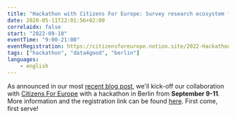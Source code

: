 ```yaml
---
title: "Hackathon with Citizens For Europe: Survey research ecosystem for diversity and visibility"
date: 2020-05-11T22:01:56+02:00
correlaidx: false
start: "2022-09-10"
eventTime: "9:00-21:00"
eventRegistration: https://citizensforeurope.notion.site/2022-Hackathon-Agenda-CorrelAid-Citizens-For-Europe-b809211654d54eb49fd0f042e671edab
tags: ["hackathon", "data4good", "berlin"]
languages: 
    - english
---
```


As announced in our most [recent blog post](/blog/diversity_antidiscrimination), we'll kick-off our collaboration with [Citizens For Europe](https://citizensforeurope.org/) with a hackathon in Berlin from **September 9-11**. 
More information and the registration link can be found [here](https://citizensforeurope.notion.site/2022-Hackathon-Agenda-CorrelAid-Citizens-For-Europe-b809211654d54eb49fd0f042e671edab). First come, first serve!
